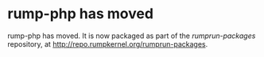 rump-php has moved
======================

rump-php has moved. It is now packaged as part of the
_rumprun-packages_ repository, at
http://repo.rumpkernel.org/rumprun-packages.
